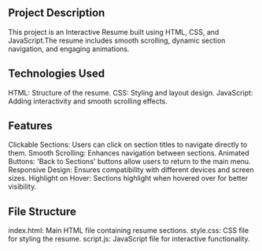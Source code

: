 ## Project Description
This project is an Interactive Resume built using HTML, CSS, and JavaScript.The resume includes smooth scrolling, dynamic section navigation, and engaging animations.


## Technologies Used
HTML: Structure of the resume.
CSS: Styling and layout design.
JavaScript: Adding interactivity and smooth scrolling effects.


## Features
Clickable Sections: Users can click on section titles to navigate directly to them.
Smooth Scrolling: Enhances navigation between sections.
Animated Buttons: 'Back to Sections' buttons allow users to return to the main menu.
Responsive Design: Ensures compatibility with different devices and screen sizes.
Highlight on Hover: Sections highlight when hovered over for better visibility.


## File Structure
index.html: Main HTML file containing resume sections.
style.css: CSS file for styling the resume.
script.js: JavaScript file for interactive functionality.

